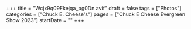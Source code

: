 +++
title = "Wcjx9q09Fkejqa_pg0Dn.avif"
draft = false
tags = ["Photos"]
categories = ["Chuck E. Cheese's"]
pages = ["Chuck E Cheese Evergreen Show 2023"]
startDate = ""
+++
